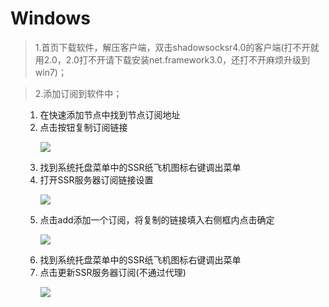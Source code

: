 # Windows

> 1.首页下载软件，解压客户端，双击shadowsocksr4.0的客户端(打不开就用2.0，2.0打不开请下载安装net.framework3.0，还打不开麻烦升级到win7)；

> 2.添加订阅到软件中；

 <ul>
	<ol>
		<li>在快速添加节点中找到节点订阅地址</li>
		<li>点击按钮复制订阅链接</li>
		<p><img src="/images/c_win_4.png"/></p>
		<li>找到系统托盘菜单中的SSR纸飞机图标右键调出菜单</li>
		<li>打开SSR服务器订阅链接设置</li>
		<p><img src="/images/c_win_5.png"/></p>
		<li>点击add添加一个订阅，将复制的链接填入右侧框内点击确定</li>
		<p><img src="/images/c_win_6.png"/></p>
		<li>找到系统托盘菜单中的SSR纸飞机图标右键调出菜单</li>
		<li>点击更新SSR服务器订阅(不通过代理)</li>
		<p><img src="/images/c_win_7.png"/></p>
	</ol>
</ul>